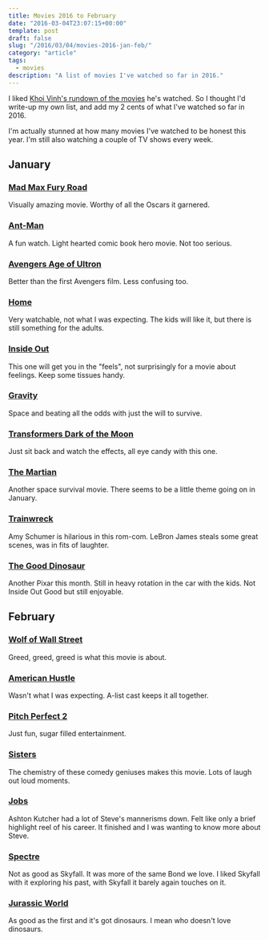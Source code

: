 ```yaml
---
title: Movies 2016 to February
date: "2016-03-04T23:07:15+00:00"
template: post
draft: false
slug: "/2016/03/04/movies-2016-jan-feb/"
category: "article"
tags:
  - movies
description: "A list of movies I've watched so far in 2016."
---
```


I liked <a href="http://www.subtraction.com/2016/03/02/movies-watched-so-far-in-2016/">Khoi Vinh's rundown of the movies</a> he's watched. So I thought I'd write-up my own list, and add my 2 cents of what I've watched so far in 2016.

I'm actually stunned at how many movies I've watched to be honest this year. I'm still also watching a couple of TV shows every week.

<h2>January</h2>

<h3><a href="https://geo.itunes.apple.com/nz/movie/mad-max-fury-road/id992278305?at=10lnRx&mt=6" target="_blank">Mad Max Fury Road</a></h3>

Visually amazing movie. Worthy of all the Oscars it garnered.

<h3><a href="https://geo.itunes.apple.com/nz/movie/ant-man/id1012788984?at=10lnRx&mt=6" target="_blank">Ant-Man</a></h3>

A fun watch. Light hearted comic book hero movie. Not too serious.

<h3><a href="https://geo.itunes.apple.com/nz/movie/avengers-age-of-ultron/id983441161?at=10lnRx&mt=6" target="_blank">Avengers Age of Ultron</a></h3>

Better than the first Avengers film. Less confusing too.

<h3><a href="https://geo.itunes.apple.com/nz/movie/home/id967412755?at=10lnRx&mt=6" target="_blank">Home</a></h3>

Very watchable, not what I was expecting. The kids will like it, but there is still something for the adults.

<h3><a href="https://geo.itunes.apple.com/nz/movie/inside-out-2015/id1001746758?at=10lnRx&mt=6" target="_blank">Inside Out</a></h3>

This one will get you in the "feels", not surprisingly for a movie about feelings. Keep some tissues handy.

<h3><a href="https://geo.itunes.apple.com/nz/movie/gravity/id710866868?at=10lnRx&mt=6" target="_blank">Gravity</a></h3>

Space and beating all the odds with just the&nbsp;will to survive.

<h3><a href="https://geo.itunes.apple.com/nz/movie/transformers-dark-of-the-moon/id457992430?at=10lnRx&mt=6" target="_blank">Transformers Dark of the Moon</a></h3>

Just sit back and watch the effects, all eye candy with this one.

<h3><a href="https://geo.itunes.apple.com/nz/movie/the-martian/id1039587313?at=10lnRx&mt=6" target="_blank">The Martian</a></h3>

Another space survival movie. There seems to be a little theme going on in January.

<h3><a href="https://geo.itunes.apple.com/nz/movie/trainwreck/id999061457?at=10lnRx&mt=6" target="_blank">Trainwreck</a></h3>

Amy Schumer is hilarious in this rom-com. LeBron James steals some great scenes, was in fits of laughter.

<h3><a href="https://geo.itunes.apple.com/nz/movie/the-good-dinosaur/id1057860639?at=10lnRx&mt=6" target="_blank">The Good Dinosaur</a></h3>

Another Pixar this month. Still in heavy rotation in the car with the kids. Not Inside Out Good but still enjoyable.

<h2>February</h2>

<h3><a href="https://geo.itunes.apple.com/nz/movie/the-wolf-of-wall-street/id799229628?at=10lnRx&mt=6" target="_blank">Wolf of Wall Street</a></h3>

Greed, greed, greed is what this movie is about.

<h3><a href="https://geo.itunes.apple.com/nz/movie/american-hustle/id799229823?at=10lnRx&mt=6" target="_blank">American Hustle</a>
</h3>

Wasn't what I was expecting. A-list cast keeps it all together.

<h3><a href="https://geo.itunes.apple.com/nz/movie/pitch-perfect-2/id979760248?at=10lnRx&mt=6" target="_blank">Pitch Perfect 2</a></h3>

Just fun, sugar filled entertainment.

<h3><a href="https://geo.itunes.apple.com/us/movie/sisters-unrated/id1062470439?at=10lnRx&mt=6" target="_blank">Sisters</a></h3>

The chemistry of these comedy geniuses makes this movie. Lots of laugh out loud moments.

<h3><a href="https://geo.itunes.apple.com/nz/movie/jobs/id722298716?at=10lnRx&mt=6">Jobs</a></h3>

Ashton Kutcher had a lot of Steve's mannerisms down. Felt like only a brief highlight reel of his career. It finished and I was wanting to know more about Steve.

<h3><a href="https://geo.itunes.apple.com/nz/movie/spectre/id1042425776?at=10lnRx&mt=6">Spectre</a></h3>

Not as good as Skyfall. It was more of the same Bond we love. I liked Skyfall with it exploring his past, with Skyfall it barely again touches on it.

<h3><a href="https://geo.itunes.apple.com/nz/movie/jurassic-world/id972784500?at=10lnRx&mt=6" target="_blank">Jurassic World</a></h3>

As good as the first and it's got dinosaurs. I mean who doesn't love dinosaurs.

